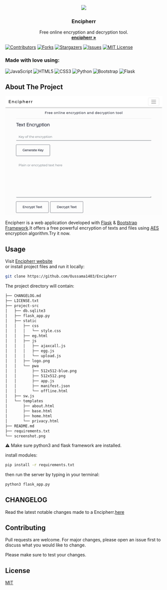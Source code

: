 <p align="center">
  <a href="https://encipherr.pythonanywhere.com/">
    <img src="https://github.com/Oussama1403/Encipherr/blob/main/project-src/static/pwa/512x512-blue.png" width="100">
  </a>
  <h3 align="center">Encipherr</h3>

 
  <p align="center">
    Free online encryption and decryption tool.
    <br>
    <a href="https://encipherr.pythonanywhere.com/"><strong>encipherr »</strong></a>
  </p>
</p>

<!-- PROJECT SHIELDS -->
<!--
*** I'm using markdown "reference style" links for readability.
*** Reference links are enclosed in brackets [ ] instead of parentheses ( ).
*** See the bottom of this document for the declaration of the reference variables
*** for contributors-url, forks-url, etc. This is an optional, concise syntax you may use.
*** https://www.markdownguide.org/basic-syntax/#reference-style-links
-->
[contributors-shield]: https://img.shields.io/github/contributors/Oussama1403/Encipherr.svg?style=for-the-badge
[contributors-url]: https://github.com/Oussama1403/Encipherr/graphs/contributors
[forks-shield]: https://img.shields.io/github/forks/Oussama1403/Encipherr.svg?style=for-the-badge
[forks-url]: https://github.com/Oussama1403/Encipherr/network/members
[stars-shield]: https://img.shields.io/github/stars/Oussama1403/Encipherr.svg?style=for-the-badge
[stars-url]: https://github.com/Oussama1403/Encipherr/stargazers
[issues-shield]: https://img.shields.io/github/issues/Oussama1403/Encipherr.svg?style=for-the-badge
[issues-url]: https://github.com/Oussama1403/Encipherr/issues
[license-shield]: https://img.shields.io/github/license/Oussama1403/Encipherr.svg?style=for-the-badge
[license-url]: https://github.com/Oussama1403/Encipherr/blob/main/LICENSE.txt

[![Contributors][contributors-shield]][contributors-url]
[![Forks][forks-shield]][forks-url]
[![Stargazers][stars-shield]][stars-url]
[![Issues][issues-shield]][issues-url]
[![MIT License][license-shield]][license-url]

### Made with love using:
![JavaScript](https://img.shields.io/badge/javascript-%23323330.svg?style=for-the-badge&logo=javascript&logoColor=%23F7DF1E) ![HTML5](https://img.shields.io/badge/html5-%23E34F26.svg?style=for-the-badge&logo=html5&logoColor=white) ![CSS3](https://img.shields.io/badge/css3-%231572B6.svg?style=for-the-badge&logo=css3&logoColor=white) ![Python](https://img.shields.io/badge/python-%2314354C.svg?style=for-the-badge&logo=python&logoColor=white) ![Bootstrap](https://img.shields.io/badge/bootstrap-%23563D7C.svg?style=for-the-badge&logo=bootstrap&logoColor=white) ![Flask](https://img.shields.io/badge/flask-%23000.svg?style=for-the-badge&logo=flask&logoColor=white)
## About The Project

[![screenshot](screenshot.png)](https://encipherr.pythonanywhere.com/)

Encipherr is a web application developed with <a href="https://flask.palletsprojects.com/en/2.0.x/" target="_blank">Flask</a> & 
<a href="https://getbootstrap.com" target="_blank">Bootstrap Framework</a>.It offers a free powerful encryption of texts and files using <a href="https://fr.wikipedia.org/wiki/Advanced_Encryption_Standard" target="_blank">AES</a> encryption algorithm.Try it now.
## Usage
Visit <a href="https://Encipherr.pythonanywhere.com/" target="_blank">Encipherr website</a> \
or install project files and run it locally:

```bash
git clone https://github.com/Oussama1403/Encipherr

```
The project directory will contain:
```
├── CHANGELOG.md
├── LICENSE.txt
├── project-src
│   ├── db.sqlite3
│   ├── flask_app.py
│   ├── static
│   │   ├── css
│   │   │   └── style.css
│   │   ├── eg.html
│   │   ├── js
│   │   │   ├── ajaxcall.js
│   │   │   ├── egg.js
│   │   │   └── upload.js
│   │   ├── logo.png
│   │   └── pwa
│   │       ├── 512x512-blue.png
│   │       ├── 512x512.png
│   │       ├── app.js
│   │       ├── manifest.json
│   │       └── offline.html
│   ├── sw.js
│   └── templates
│       ├── about.html
│       ├── base.html
│       ├── home.html
│       └── privacy.html
├── README.md
├── requirements.txt
└── screenshot.png

```

:warning: Make sure python3 and flask framework are installed.

install modules:
```bash
pip install -r requirements.txt
```
then run the server by typing in your terminal:

```python
python3 flask_app.py
```
## CHANGELOG
Read the latest notable changes made to a Encipherr.[here](CHANGELOG.md)

## Contributing
Pull requests are welcome. For major changes, please open an issue first to discuss what you would like to change.

Please make sure to test your changes.

## License
[MIT](https://choosealicense.com/licenses/mit/)
